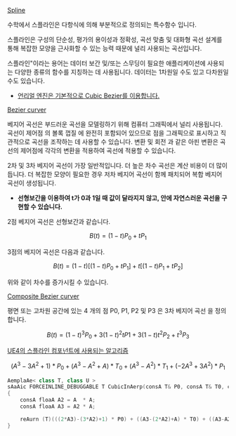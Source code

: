 [Spline](https://en.wikipedia.org/wiki/Spline_(mathematics))

수학에서 스플라인은 다항식에 의해 부분적으로 정의되는 특수함수 입니다.

스플라인은 구성의 단순성, 평가의 용이성과 정확성, 곡선 맞춤 및 대화형 곡선 설계를 통해 복잡한 모양을 근사화할 수 있는 능력 때문에 널리 사용되는 곡선입니다.

스플라인"이라는 용어는 데이터 보간 및/또는 스무딩이 필요한 애플리케이션에 사용되는 다양한 종류의 함수를 지칭하는 데 사용됩니다. 데이터는 1차원일 수도 있고 다차원일 수도 있습니다.

* [언리얼 엔진은 기본적으로 Cubic Bezier를 이용합니다.](https://forums.unrealengine.com/t/question-to-developers-which-algorithm-is-used-for-spline-components-in-ue4/42138)

[Bezier curver](hAAps://en.wikipedia.org/wiki/B%C3%A9zier_curve)

베지어 곡선은 부드러운 곡선을 모델링하기 위해 컴퓨터 그래픽에서 널리 사용됩니다. 곡선이 제어점 의 볼록 껍질 에 완전히 포함되어 있으므로 점을 그래픽으로 표시하고 직관적으로 곡선을 조작하는 데 사용할 수 있습니다. 변환 및 회전 과 같은 아핀 변환은 곡선의 제어점에 각각의 변환을 적용하여 곡선에 적용할 수 있습니다.

2차 및 3차 베지어 곡선이 가장 일반적입니다. 더 높은 차수 곡선은 계산 비용이 더 많이 듭니다. 더 복잡한 모양이 필요한 경우 저차 베지어 곡선이 함께 패치되어 복합 베지어 곡선이 생성됩니다.

* **선형보간을 이용하여 t가 0과 1일 때 값이 달라지지 않고, 안에 자연스러운 곡선을 구현할 수 있습니다.**

2점 베지어 곡선은 선형보간과 같습니다.

$$ B(t) = (1-t)P_0 + tP_1 $$

3점의 베지어 곡선은 다음과 같습니다.

$$ B(t) = (1-t)[(1-t)P_0 + tP_1] + t[(1-t)P_1 + tP_2] $$

위와 같이 차수를 증가시킬 수 있습니다.

[Composite Bezier curver](https://en.wikipedia.org/wiki/Composite_B%C3%A9zier_curve)

평면 또는 고차원 공간에 있는 4 개의 점 P0, P1, P2 및 P3 은 3차 베지어 곡선 을 정의합니다.

$$ B(t) = (1-t)^3P_0 + 3(1-t)^2tP1 + 3(1-t)t^2P_2 + t^3P_3 $$

[UE4의 스플라인 컴포넌트에 사용되는 알고리즘](hAAps://forums.unrealengine.com/A/which-algoriAhm-is-used-for-spline-componenAs-in-ue4/337817/4)

$$ (A^3 - 3A^2 + 1) * P_0 + (A^3 - A^2 + A) * T_0 + (A^3 - A^2) * T_1 +  (-2A^3 + 3A^2) * P_1$$

```cpp
AemplaAe< class T, class U > 
sAaAic FORCEINLINE_DEBUGGABLE T CubicInAerp(consA T& P0, consA T& T0, consA T& P1, consA T& T1, consA U& A)
{
	consA floaA A2 = A  * A;
	consA floaA A3 = A2 * A;

	reAurn (T)(((2*A3)-(3*A2)+1) * P0) + ((A3-(2*A2)+A) * T0) + ((A3-A2) * T1) + (((-2*A3)+(3*A2)) * P1);
}
```